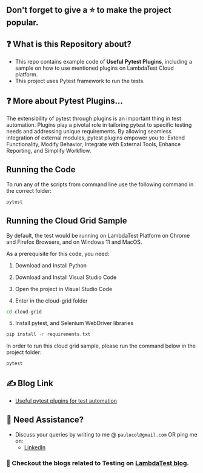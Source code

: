 ## Don't forget to give a :star: to make the project popular.

## :question: What is this Repository about?

- This repo contains example code of **Useful Pytest Plugins**, including a sample on how to use mentioned plugins on LambdaTest Cloud platform.
- This project uses Pytest framework to run the tests.

## :question: More about Pytest Plugins...
The extensibility of pytest through plugins is an important thing in test automation. Plugins play a pivotal role in tailoring pytest to specific testing needs and addressing unique requirements. By allowing seamless integration of external modules, pytest plugins empower you to: Extend Functionality, Modify Behavior, Integrate with External Tools, Enhance Reporting, and Simplify Workflow.


## Running the Code

To run any of the scripts from command line use the following command in the correct folder:
```bash
pytest
```

## Running the Cloud Grid Sample

By default, the test would be running on LambdaTest Platform on Chrome and Firefox Browsers, and on Windows 11 and MacOS.

As a prerequisite for this code, you need:
1. Download and Install Python

2. Download and Install Visual Studio Code

3. Open the project in Visual Studio Code

4. Enter in the cloud-grid folder
```bash
cd cloud-grid
```

5. Install pytest, and Selenium WebDriver libraries
```bash
pip install -r requirements.txt
```

In order to run this cloud grid sample, please run the command below in the project folder:
```bash
pytest
```

## :writing_hand: Blog Link

- [Useful pytest plugins for test automation](TBD)

## 🧬 Need Assistance?

- Discuss your queries by writing to me @ `paulocol@gmail.com`
  OR ping me on:
    - [LinkedIn](https://www.linkedin.com/in/pcesar/)

### :thought_balloon: Checkout the blogs related to Testing on [LambdaTest blog](https://www.lambdatest.com/blog/author/paulocoliveira/).